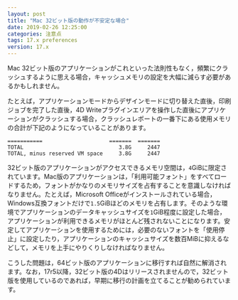 ```yaml
---
layout: post
title: "Mac 32ビット版の動作が不安定な場合"
date: 2019-02-26 12:25:00
categories: 注意点
tags: 17.x preferences
version: 17.x
---
```


Mac 32ビット版のアプリケーションがこれといった法則性もなく，頻繁にクラッシュするように思える場合，キャッシュメモリの設定を大幅に減らす必要があるかもしれません。

たとえば，アプリケーションモードからデザインモードに切り替えた直後，印刷ジョブを完了した直後，4D Writeプラグインエリアを操作した直後にアプリケーションがクラッシュする場合，クラッシュレポートの一番下にある使用メモリの合計が下記のようになっていることがあります。

```
===========                     =======  ======= 
TOTAL                              3.8G     2447 
TOTAL, minus reserved VM space     3.8G     2447 
```

32ビット版のアプリケーションがアクセスできるメモリ空間は，``4``GiBに限定されています。Mac版のアプリケーションは，「利用可能フォント」をすべてロードするため，フォントがかなりのメモリサイズを占有することを意識しなければなりません。たとえば，Microsoft Officeがインストールされている場合，Windows互換フォントだけで``1.5``GiBほどのメモリを占有します。そのような環境でアプリケーションのデータキャッシュサイズを``1``GiB程度に設定した場合，アプリケーションが利用できるメモリがほとんど残されないことになります。安定してアプリケーションを使用するためには，必要のないフォントを「使用停止」に設定したり，アプリケーションのキャッシュサイズを数百MiBに抑えるなどして，メモリを上手にやりくりしなければなりません。

こうした問題は，64ビット版のアプリケーションに移行すれば自然に解消されます。なお，17r5以降，32ビット版の4Dはリリースされませんので，32ビット版を使用しているのであれば，早期に移行の計画を立てることが勧められています。
